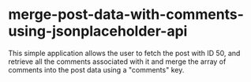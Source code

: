 # merge-post-data-with-comments-using-jsonplaceholder-api
This simple application allows the user to fetch the post with ID 50, and retrieve all the comments associated with it and merge the array of comments into the post data using a "comments" key.
